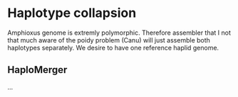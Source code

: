 # Haplotype collapsion

Amphioxus genome is extremly polymorphic. Therefore assembler that I not that much aware of the poidy problem (Canu) will just assemble both haplotypes separately. We desire to have one reference haplid genome.

## HaploMerger

...

